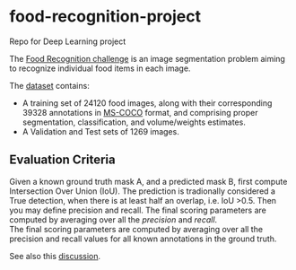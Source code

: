 # food-recognition-project
Repo for Deep Learning project

The [Food Recognition challenge](https://www.aicrowd.com/challenges/food-recognition-challenge) is an image segmentation problem aiming to recognize individual food items in each image. 

The [dataset](https://www.aicrowd.com/challenges/food-recognition-challenge/dataset_files) contains:  
 - A training set of 24120 food images, along with their corresponding 39328 annotations in [MS-COCO](https://www.immersivelimit.com/tutorials/create-coco-annotations-from-scratch) format, and comprising proper segmentation, classification, and volume/weights estimates. 
 - A Validation and Test sets of 1269 images. 


 ## Evaluation Criteria
 Given a known ground truth mask A, and a predicted mask B, first compute Intersection Over Union (IoU).
 The prediction is tradionally considered a True detection, when there is at least half an overlap, i.e. IoU >0.5. 
 Then you may define precision and recall. 
 The final scoring parameters are computed by averaging over all the *precision* and *recall*.   
The final scoring parameters are computed by averaging over all the precision and recall values for all known annotations in the ground truth.  

See also this [discussion](https://discourse.aicrowd.com/t/evaluation-criteria/2668).